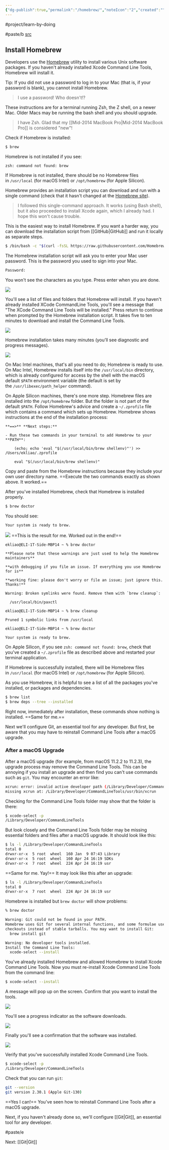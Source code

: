 ```yaml
---
{"dg-publish":true,"permalink":"/homebrew/","noteIcon":"2","created":"","updated":""}
---
```


#project/learn-by-doing 

#paste/b 
[src](https://mac.install.guide/ruby/3.html)
## Install Homebrew

Developers use the [Homebrew](https://brew.sh/) utility to install various Unix software packages. If you haven't already installed Xcode Command Line Tools, Homebrew will install it.

Tip: If you did not use a password to log in to your Mac (that is, if your password is blank), you cannot install Homebrew. 
> I use a password! Who doesn't!?

These instructions are for a terminal running Zsh, the Z shell, on a newer Mac. Older Macs may be running the bash shell and you should upgrade. 
> I have Zsh. Glad that my [[Mid-2014 MacBook Pro\|Mid-2014 MacBook Pro]] is considered "new"!

Check if Homebrew is installed:

```bash
$ brew
```

Homebrew is not installed if you see:

```
zsh: command not found: brew
```

If Homebrew is not installed, there should be no Homebrew files in `/usr/local` (for macOS Intel) or `/opt/homebrew` (for Apple Silicon).

Homebrew provides an installation script you can download and run with a single command (check that it hasn't changed at the [Homebrew site](https://brew.sh/)). 
> I followed this single-command approach. It works (using Bash shell), but it also proceeded to install Xcode again, which I already had. I hope this won't cause trouble.

This is the easiest way to install Homebrew. If you want a harder way, you can download the installation script from [[GitHub\|GitHub]] and run it locally as separate steps.

```bash
$ /bin/bash -c "$(curl -fsSL https://raw.githubusercontent.com/Homebrew/install/HEAD/install.sh)"
```

The Homebrew installation script will ask you to enter your Mac user password. This is the password you used to sign into your Mac.

```bash
Password:
```

You won't see the characters as you type. Press enter when you are done.

![](https://mac.install.guide/assets/images/ruby/homebrew-enter-password.png)

You'll see a list of files and folders that Homebrew will install. If you haven't already installed XCode CommandLine Tools, you'll see a message that "The XCode Command Line Tools will be installed." Press return to continue when prompted by the Homebrew installation script. It takes five to ten minutes to download and install the Command Line Tools.

![](https://mac.install.guide/assets/images/ruby/install-homebrew.png)

Homebrew installation takes many minutes (you’ll see diagnostic and progress messages).

![](https://mac.install.guide/assets/images/ruby/homebrew-complete.png)

On Mac Intel machines, that's all you need to do; Homebrew is ready to use. On Mac Intel, Homebrew installs itself into the `/usr/local/bin` directory, which is already configured for access by the shell with the macOS default `$PATH` environment variable (the default is set by the `/usr/libexec/path_helper` command).

On Apple Silicon machines, there's one more step. Homebrew files are installed into the `/opt/homebrew` folder. But the folder is not part of the default `$PATH`. Follow Homebrew's advice and create a `~/.zprofile` file which contains a command which sets up Homebrew. Homebrew shows instructions at the end of the installation process:

```
**==>** **Next steps:**

- Run these two commands in your terminal to add Homebrew to your **PATH**:

    (echo; echo 'eval "$(/usr/local/bin/brew shellenv)"') >> /Users/ekliao/.zprofile

    eval "$(/usr/local/bin/brew shellenv)"
```

Copy and paste from the Homebrew instructions because they include your own user directory name. ==Execute the two commands exactly as shown above. It worked.==

After you've installed Homebrew, check that Homebrew is installed properly.

```bash
$ brew doctor
```

You should see:

```bash
Your system is ready to brew.
```

![](https://mac.install.guide/assets/images/ruby/brew-doctor.png)
==This is the result for me. Worked out in the end!==

```
ekliao@ELI-1T-Side-MBP14 ~ % brew doctor

**Please note that these warnings are just used to help the Homebrew maintainers**

**with debugging if you file an issue. If everything you use Homebrew for is**

**working fine: please don't worry or file an issue; just ignore this. Thanks!**

Warning: Broken symlinks were found. Remove them with `brew cleanup`:

  /usr/local/bin/paxctl

ekliao@ELI-1T-Side-MBP14 ~ % brew cleanup

Pruned 1 symbolic links from /usr/local

ekliao@ELI-1T-Side-MBP14 ~ % brew doctor

Your system is ready to brew.
```

On Apple Silicon, if you see `zsh: command not found: brew`, check that you've created a `~/.zprofile` file as described above and restarted your terminal application.

If Homebrew is successfully installed, there will be Homebrew files in `/usr/local` (for macOS Intel) or `/opt/homebrew` (for Apple Silicon).

As you use Homebrew, it is helpful to see a list of all the packages you've installed, or packages and dependencies.

```bash
$ brew list
$ brew deps --tree --installed
```

Right now, immediately after installation, these commands show nothing is installed. ==Same for me.==

Next we'll configure Git, an essential tool for any developer. But first, be aware that you may have to reinstall Command Line Tools after a macOS upgrade.

### After a macOS Upgrade

After a macOS upgrade (for example, from macOS 11.2.2 to 11.2.3), the upgrade process may remove the Command Line Tools. This can be annoying if you install an upgrade and then find you can't use commands such as `git`. You may encounter an error like:

```bash
xcrun: error: invalid active developer path (/Library/Developer/CommandLineTools),
missing xcrun at: /Library/Developer/CommandLineTools/usr/bin/xcrun
```

Checking for the Command Line Tools folder may show that the folder is there:

```bash
$ xcode-select -p
/Library/Developer/CommandLineTools
```

But look closely and the Command Line Tools folder may be missing essential folders and files after a macOS upgrade. It should look like this:

```bash
$ ls -l /Library/Developer/CommandLineTools
total 0
drwxr-xr-x  5 root  wheel  160 Jan  9 07:43 Library
drwxr-xr-x  5 root  wheel  160 Apr 24 16:19 SDKs
drwxr-xr-x  7 root  wheel  224 Apr 24 16:19 usr
```

==Same for me. Yay!== It may look like this after an upgrade:

```bash
$ ls -l /Library/Developer/CommandLineTools
total 0
drwxr-xr-x  7 root  wheel  224 Apr 24 16:19 usr
```

Homebrew is installed but `brew doctor` will show problems:

```bash
% brew doctor

Warning: Git could not be found in your PATH.
Homebrew uses Git for several internal functions, and some formulae use Git
checkouts instead of stable tarballs. You may want to install Git:
  brew install git

Warning: No developer tools installed.
Install the Command Line Tools:
  xcode-select --install
```

You've already installed Homebrew and allowed Homebrew to install Xcode Command Line Tools. Now you must re-install Xcode Command Line Tools from the command line:

```bash
$ xcode-select --install
```

A message will pop up on the screen. Confirm that you want to install the tools.

![](https://mac.install.guide/assets/images/ruby/install-Xcode-CLT.png)

You'll see a progress indicator as the software downloads.

![](https://mac.install.guide/assets/images/ruby/install-Xcode-CLT-progress.png)

Finally you'll see a confirmation that the software was installed.

![](https://mac.install.guide/assets/images/ruby/install-Xcode-CLT-progress.png)

Verify that you've successfully installed Xcode Command Line Tools.

```bash
$ xcode-select -p
/Library/Developer/CommandLineTools
```

Check that you can run `git`:

```bash
git --version
git version 2.30.1 (Apple Git-130)
```

==Yes I can!== You've seen how to reinstall Command Line Tools after a macOS upgrade.

Next, if you haven't already done so, we'll configure [[Git\|Git]], an essential tool for any developer.

#paste/e 

Next: [[Git\|Git]]
